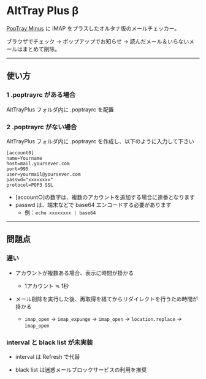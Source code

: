 # AltTray Plus β

[PopTray Minus](http://server-pro.com/poptrayminus/) に IMAP をプラスしたオルタナ版のメールチェッカー。

ブラウザでチェック → ポップアップでお知らせ → 読んだメール＆いらないメールはまとめて削除。


---------------------------------------


## 使い方


### 1 .poptrayrc がある場合

AltTrayPlus フォルダ内に .poptrayrc を配置


### 2 .poptrayrc がない場合

AltTrayPlus フォルダ内に .poptrayrc を作成し、以下のように入力して下さい

    [account0]
    name=Yourname
    host=mail.yoursever.com
    port=995
    user=yourmail@yoursever.com
    passwd="xxxxxxxx"
    protocol=POP3 SSL

* [account○]の数字は、複数のアカウントを追加する場合に連番となります
* passwd は、端末などで base64 エンコードする必要があります
    * 例：`echo xxxxxxxx | base64`


---------------------------------------


## 問題点


### 遅い

* アカウントが複数ある場合、表示に時間が掛かる
    * 1アカウント ≒ 1秒
    
* メール削除を実行した後、再取得を経てからリダイレクトを行うため時間が掛かる
    * `imap_open` → `imap_expunge` → `imap_open` → `location.replace` → `imap_open`


### interval と black list が未実装

* interval は Refresh で代替

* black list は迷惑メールブロックサービスの利用を推奨
